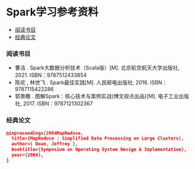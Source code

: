 # Spark学习参考资料

<!-- @import "[TOC]" {cmd="toc" depthFrom=3 depthTo=6 orderedList=false} -->

<!-- code_chunk_output -->

- [阅读书目](#阅读书目)
- [经典论文](#经典论文)

<!-- /code_chunk_output -->

### 阅读书目

- 曹洁 . Spark大数据分析技术（Scala版）[M]. 北京航空航天大学出版社, 2021. ISBN：9787512433854
- 陈欢 , 林世飞 . Spark最佳实践[M]. 人民邮电出版社, 2016. ISBN：9787115422286
- 郭景瞻 . 图解Spark：核心技术与案例实战(博文视点出品)[M]. 电子工业出版社, 2017. ISBN：9787121302367

### 经典论文

```json
@inproceedings{2004MapReduce,
  title={MapReduce : Simplified Data Processing on Large Clusters},
  author={ Dean, Jeffrey },
  booktitle={Symposium on Operating System Design & Implementation},
  year={2004},
}


```

